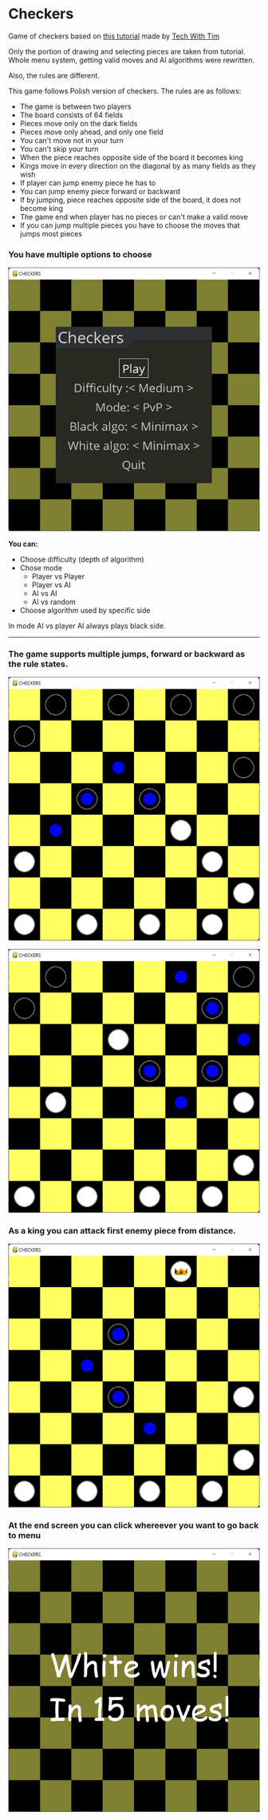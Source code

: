 # Checkers

Game of checkers based on [this tutorial](https://youtu.be/vnd3RfeG3NM) made by [Tech With Tim](https://www.youtube.com/c/TechWithTim)

Only the portion of drawing and selecting pieces are taken from tutorial.
Whole menu system, getting valid moves and AI algorithms were rewritten.

Also, the rules are different.

This game follows Polish version of checkers.
The rules are as follows:
- The game is between two players
- The board consists of 64 fields
- Pieces move only on the dark fields
- Pieces move only ahead, and only one field
- You can't move not in your turn
- You can't skip your turn
- When the piece reaches opposite side of the board it becomes king
- Kings move in every direction on the diagonal by as many fields as they wish
- If player can jump enemy piece he has to
- You can jump enemy piece forward or backward
- If by jumping, piece reaches opposite side of the board, it does not become king
- The game end when player has no pieces or can't make a valid move
- If you can jump multiple pieces you have to choose the moves that jumps most pieces

### You have multiple options to choose
![Menu screen](screenshots/menu.png)

**You can:**
- Choose difficulty (depth of algorithm)
- Chose mode
  - Player vs Player
  - Player vs AI
  - AI vs AI 
  - AI vs random
- Choose algorithm used by specific side

In mode AI vs player AI always plays black side.

----
### The game supports multiple jumps, forward or backward as the rule states.
![](screenshots/game.png)

![](screenshots/multiple_jumps.png)
### As a king you can attack first enemy piece from distance.
![](screenshots/king_attack.png)

### At the end screen you can click whereever you want to go back to menu
![](screenshots/end_screen.png)